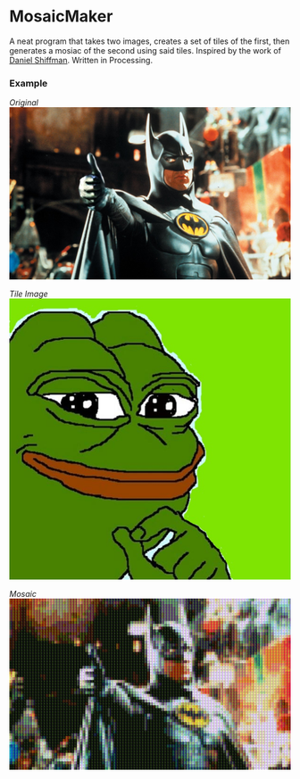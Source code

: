 # MosaicMaker
A neat program that takes two images, creates a set of tiles of the first, then generates a mosiac of the second using said tiles.
Inspired by the work of [Daniel Shiffman](https://shiffman.net/). Written in Processing.

### Example

*Original*    
![This is the source image to make into mosiac!](./batman-thumb.jpg)

*Tile Image*    
![This is the image that will be made into tiles for the mosaic!](./pepe2.jpg)

*Mosaic*    
![This is the source image composed of colored tiles of the tile image!](./mosaic.png)
